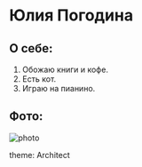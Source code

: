 # Юлия Погодина

## О себе:
1. Обожаю книги и кофе.
2. Есть кот.
3. Играю на пианино.

## Фото:

![photo](https://user-images.githubusercontent.com/119886017/206149878-e930191e-3d15-434a-b975-1976568238d8.jpg)

theme: Architect
